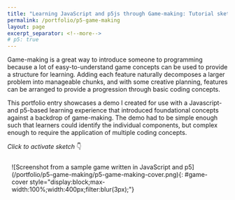 ```yaml
---
title: "Learning JavaScript and p5js through Game-making: Tutorial sketch"
permalink: /portfolio/p5-game-making
layout: page
excerpt_separator: <!--more-->
# p5: true
---
```

Game-making is a great way to introduce someone to programming because a lot of easy-to-understand game concepts can be used to provide a structure for learning. Adding each feature naturally decomposes a larger problem into manageable chunks, and with some creative planning, features can be arranged to provide a progression through basic coding concepts.
<!--more-->

This portfolio entry showcases a demo I created for use with a Javascript- and p5-based learning experience that introduced foundational concepts against a backdrop of game-making. The demo had to be simple enough such that learners could identify the individual components, but complex enough to require the application of multiple coding concepts. 

_Click to activate sketch_ 👇
<div id="sketch-container" style="display:grid;grid-template-columns:auto auto;padding:10px" markdown=1>
![Screenshot from a sample game written in JavaScript and p5](/portfolio/p5-game-making/p5-game-making-cover.png){: #game-cover style="display:block;max-width:100%;width:400px;filter:blur(3px);"}
</div>
<script src="https://cdn.jsdelivr.net/gh/jernwerber/js-sketches@main-2/p5-game-making/spicy-visitors.js"></script>
<script>
    (function() { 
        let sc = document.createElement("script");
        sc.setAttribute('src','https://cdnjs.cloudflare.com/ajax/libs/p5.js/1.5.0/p5.js');
        sc.onload = () => {
            // let start = document.createElement("script");
            // start.innerHTML = `new p5(s, "sketch-container")`;
            // start.setAttribute('defer','defer');
            // document.body.appendChild(start);
            document.getElementById("game-cover").addEventListener('click', () => {
                document.getElementById("game-cover").parentElement.remove();
                new p5(s, "sketch-container");
            })
            // let sk = document.getElementById("sketch-container");
            // function interceptKeys(e) {
            //     console.log(`keycode ${e.keyCode} intercepted`)
            //     if([32, 37, 38, 39, 40].indexOf(e.keyCode) > -1) {
            //         e.preventDefault();                    
            //         }}
            // sk.addEventListener("focus", () => {
            //     window.addEventListener("keydown", interceptKeys, false);
            //     sk.addEventListener("blur", ()=> {
            //         window.removeEventListener("keydown", interceptKeys, false)
            //     }, false);
            // }, false);
            }                           
        document.body.appendChild(sc);       
    })();
</script>
